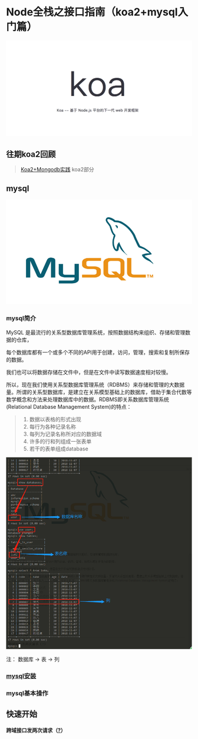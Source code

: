 # Node全栈之接口指南（koa2+mysql入门篇）


![Koa](https://raw.githubusercontent.com/holihuang/test/database/images/koa.png)

## 往期koa2回顾

> [Koa2+Mongodb实践](http://172.16.117.224/fe/blog/issues/83)
> koa2部分

## mysql

![Mysql](https://raw.githubusercontent.com/holihuang/test/database/images/mysql.png)

### mysql简介

MySQL 是最流行的关系型数据库管理系统，按照数据结构来组织、存储和管理数据的仓库，

每个数据库都有一个或多个不同的API用于创建，访问，管理，搜索和复制所保存的数据。

我们也可以将数据存储在文件中，但是在文件中读写数据速度相对较慢。

所以，现在我们使用关系型数据库管理系统（RDBMS）来存储和管理的大数据量。所谓的关系型数据库，是建立在关系模型基础上的数据库，借助于集合代数等数学概念和方法来处理数据库中的数据。RDBMS即关系数据库管理系统(Relational Database Management System)的特点：

> 1. 数据以表格的形式出现
> 2. 每行为各种记录名称
> 3. 每列为记录名称所对应的数据域
> 4. 许多的行和列组成一张表单
> 5. 若干的表单组成database

![结构图](https://raw.githubusercontent.com/holihuang/test/database/images/%E6%95%B0%E6%8D%AE%E5%BA%93.png)

注： 数据库 -> 表 -> 列


### [mysql安装](http://www.runoob.com/mysql/mysql-install.html)

### mysql基本操作

### 

## 快速开始












#### 跨域接口发两次请求（[?](https://segmentfault.com/q/1010000008693779)）